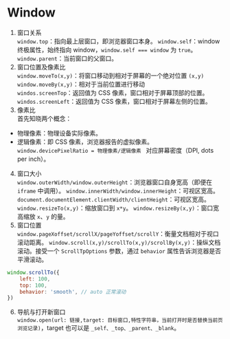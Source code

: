 # Window

1. 窗口关系  
`window.top`：指向最上层窗口，即浏览器窗口本身。
`window.self`：window 终极属性，始终指向 window，`window.self === window` 为 `true`。
`window.parent`：当前窗口的父窗口。
2. 窗口位置及像素比  
`window.moveTo(x,y)`：将窗口移动到相对于屏幕的一个绝对位置 `(x,y)`  
`window.moveBy(x,y)`：相对于当前位置进行移动  
`windos.screenTop`：返回值为 CSS 像素，窗口相对于屏幕顶部的位置。
`windos.screenLeft`：返回值为 CSS 像素，窗口相对于屏幕左侧的位置。
3. 像素比  
首先知晓两个概念：
- 物理像素：物理设备实际像素。
- 逻辑像素：即 CSS 像素，浏览器报告的虚拟像素。
`window.devicePixelRatio = 物理像素/逻辑像素 ` 对应屏幕密度（DPI, dots per inch）。
4. 窗口大小  
`window.outerWidth/window.outerHeight`：浏览器窗口自身宽高（即便在 `iframe` 中调用）。
`window.innerWidth/window.innerHeight`：可视区宽高。
`document.documentElement.clientWidth/clientHeight`：可视区宽高。
`window.resizeTo(x,y)`：缩放窗口到 `x*y`。
`window.resizeBy(x,y)`：窗口宽高缩放 `x`、`y` 的量。
5. 窗口位置  
`window.pageXoffset/scrollX/pageYoffset/scrollY`：衡量文档相对于视口滚动距离。
`window.scroll(x,y)/scrollTo(x,y)/scrollBy(x,y)`：操纵文档滚动。接受一个 `ScrollTpOptions` 参数，通过 `behavior` 属性告诉浏览器是否平滑滚动。
```js
window.scrollTo({
	left: 100,
	top: 100,
	behavior: 'smooth', // auto 正常滚动
})
```
6. 导航与打开新窗口  
`window.open(url: 链接,target: 目标窗口,特性字符串，当前打开时是否替换当前页浏览记录)`，target 也可以是 `_self、_top、_parent、_blank`。
